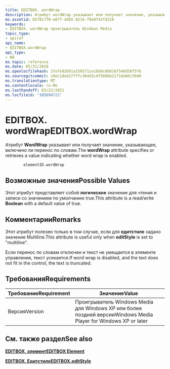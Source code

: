```yaml
---
title: EDITBOX. wordWrap
description: Атрибут wordWrap указывает или получает значение, указывающее, включено ли перенос по словам.
ms.assetid: 027817f0-e077-4db5-8216-f9a9f41fd210
keywords:
- EDITBOX. wordWrap проигрыватель Windows Media
topic_type:
- apiref
api_name:
- EDITBOX.wordWrap
api_type:
- NA
ms.topic: reference
ms.date: 05/31/2018
ms.openlocfilehash: 2fefe92691a150571ce16b0c80d187540d58f5f6
ms.sourcegitcommit: c8ec1ded1ffffc364d3c4f560bb2171da0dc5040
ms.translationtype: MT
ms.contentlocale: ru-RU
ms.lasthandoff: 03/22/2021
ms.locfileid: "105694721"
---
```

# <a name="editboxwordwrap"></a><span data-ttu-id="07be2-104">EDITBOX. wordWrap</span><span class="sxs-lookup"><span data-stu-id="07be2-104">EDITBOX.wordWrap</span></span>

<span data-ttu-id="07be2-105">Атрибут **WordWrap** указывает или получает значение, указывающее, включено ли перенос по словам.</span><span class="sxs-lookup"><span data-stu-id="07be2-105">The **wordWrap** attribute specifies or retrieves a value indicating whether word wrap is enabled.</span></span>

``` syntax
        elementID.wordWrap
```

## <a name="possible-values"></a><span data-ttu-id="07be2-106">Возможные значения</span><span class="sxs-lookup"><span data-stu-id="07be2-106">Possible Values</span></span>

<span data-ttu-id="07be2-107">Этот атрибут представляет собой **логическое** значение для чтения и записи со значением по умолчанию true.</span><span class="sxs-lookup"><span data-stu-id="07be2-107">This attribute is a read/write **Boolean** with a default value of true.</span></span>

## <a name="remarks"></a><span data-ttu-id="07be2-108">Комментарии</span><span class="sxs-lookup"><span data-stu-id="07be2-108">Remarks</span></span>

<span data-ttu-id="07be2-109">Этот атрибут полезен только в том случае, если для **едитстиле** задано значение Multiline.</span><span class="sxs-lookup"><span data-stu-id="07be2-109">This attribute is useful only when **editStyle** is set to "multiline".</span></span>

<span data-ttu-id="07be2-110">Если перенос по словам отключен и текст не умещается в элементе управления, текст усекается.</span><span class="sxs-lookup"><span data-stu-id="07be2-110">If word wrap is disabled, and the text does not fit in the control, the text is truncated.</span></span>

## <a name="requirements"></a><span data-ttu-id="07be2-111">Требования</span><span class="sxs-lookup"><span data-stu-id="07be2-111">Requirements</span></span>



| <span data-ttu-id="07be2-112">Требование</span><span class="sxs-lookup"><span data-stu-id="07be2-112">Requirement</span></span> | <span data-ttu-id="07be2-113">Значение</span><span class="sxs-lookup"><span data-stu-id="07be2-113">Value</span></span> |
|--------------------|---------------------------------------------------------|
| <span data-ttu-id="07be2-114">Версия</span><span class="sxs-lookup"><span data-stu-id="07be2-114">Version</span></span><br/> | <span data-ttu-id="07be2-115">Проигрыватель Windows Media для Windows XP или более поздней версии</span><span class="sxs-lookup"><span data-stu-id="07be2-115">Windows Media Player for Windows XP or later</span></span><br/> |



## <a name="see-also"></a><span data-ttu-id="07be2-116">См. также раздел</span><span class="sxs-lookup"><span data-stu-id="07be2-116">See also</span></span>

<dl> <dt>

[<span data-ttu-id="07be2-117">**EDITBOX, элемент**</span><span class="sxs-lookup"><span data-stu-id="07be2-117">**EDITBOX Element**</span></span>](editbox-element.md)
</dt> <dt>

[<span data-ttu-id="07be2-118">**EDITBOX. Едитстиле**</span><span class="sxs-lookup"><span data-stu-id="07be2-118">**EDITBOX.editStyle**</span></span>](editbox-editstyle.md)
</dt> </dl>

 

 





